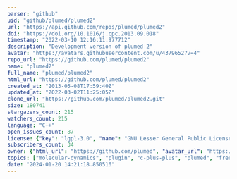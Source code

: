 ```yaml
---
parser: "github"
uid: "github/plumed/plumed2"
url: "https://api.github.com/repos/plumed/plumed2"
doi: "https://doi.org/10.1016/j.cpc.2013.09.018"
timestamp: "2022-03-10 12:16:11.977712"
description: "Development version of plumed 2"
avatar: "https://avatars.githubusercontent.com/u/4379652?v=4"
repo_url: "https://github.com/plumed/plumed2"
name: "plumed2"
full_name: "plumed/plumed2"
html_url: "https://github.com/plumed/plumed2"
created_at: "2013-05-08T17:59:40Z"
updated_at: "2022-03-02T11:25:05Z"
clone_url: "https://github.com/plumed/plumed2.git"
size: 180741
stargazers_count: 215
watchers_count: 215
language: "C++"
open_issues_count: 87
license: {"key": "lgpl-3.0", "name": "GNU Lesser General Public License v3.0", "spdx_id": "LGPL-3.0", "url": "https://api.github.com/licenses/lgpl-3.0", "node_id": "MDc6TGljZW5zZTEy"}
subscribers_count: 34
owner: {"html_url": "https://github.com/plumed", "avatar_url": "https://avatars.githubusercontent.com/u/4379652?v=4", "login": "plumed", "type": "Organization"}
topics: ["molecular-dynamics", "plugin", "c-plus-plus", "plumed", "free-energy", "plumed2", "enhanced-sampling", "trajectory-analysis"]
date: "2024-01-20 14:21:18.850516"
---
```

